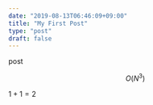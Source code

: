 ```yaml
---
date: "2019-08-13T06:46:09+09:00"
title: "My First Post"
type: "post"
draft: false
---
```


post

$$
O(N^3)
$$

$1+1=2$